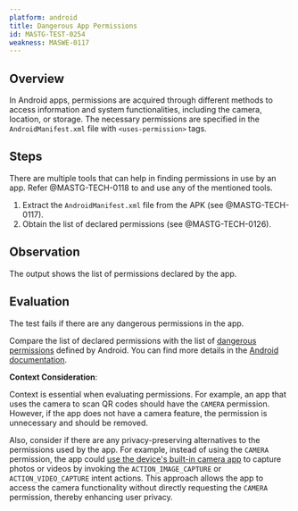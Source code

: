 ```yaml
---
platform: android
title: Dangerous App Permissions
id: MASTG-TEST-0254
weakness: MASWE-0117
---
```


## Overview

In Android apps, permissions are acquired through different methods to access information and system functionalities, including the camera, location, or storage. The necessary permissions are specified in the `AndroidManifest.xml` file with `<uses-permission>` tags.

## Steps

There are multiple tools that can help in finding permissions in use by an app. Refer @MASTG-TECH-0118 to and use any of the mentioned tools.

1. Extract the `AndroidManifest.xml` file from the APK (see @MASTG-TECH-0117).
2. Obtain the list of declared permissions (see @MASTG-TECH-0126).

## Observation

The output shows the list of permissions declared by the app.

## Evaluation

The test fails if there are any dangerous permissions in the app.

Compare the list of declared permissions with the list of [dangerous permissions](https://android.googlesource.com/platform/frameworks/base/%2B/master/core/res/AndroidManifest.xml) defined by Android. You can find more details in the [Android documentation](https://developer.android.com/reference/android/Manifest.permission).

**Context Consideration**:

Context is essential when evaluating permissions. For example, an app that uses the camera to scan QR codes should have the `CAMERA` permission. However, if the app does not have a camera feature, the permission is unnecessary and should be removed.

Also, consider if there are any privacy-preserving alternatives to the permissions used by the app. For example, instead of using the `CAMERA` permission, the app could [use the device's built-in camera app](https://developer.android.com/privacy-and-security/minimize-permission-requests#take-photo) to capture photos or videos by invoking the `ACTION_IMAGE_CAPTURE` or `ACTION_VIDEO_CAPTURE` intent actions. This approach allows the app to access the camera functionality without directly requesting the `CAMERA` permission, thereby enhancing user privacy.
